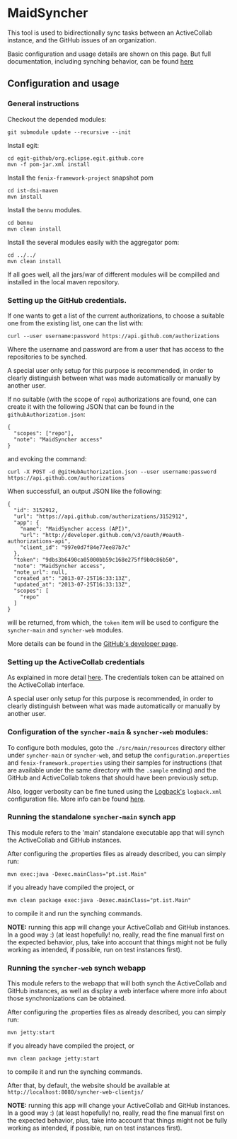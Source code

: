 # MaidSyncher

This tool is used to bidirectionally sync tasks between an ActiveCollab instance, and the GitHub issues of an organization.

Basic configuration and usage details are shown on this page. But full documentation, including synching behavior, can be found [here](http://joantune.github.io/maidSyncher/)

<a id="setup">  </a>
## Configuration and usage


### General instructions

Checkout the depended modules:

	git submodule update --recursive --init

Install egit:

	cd egit-github/org.eclipse.egit.github.core
	mvn -f pom-jar.xml install
	
Install the `fenix-framework-project` snapshot pom

	cd ist-dsi-maven
	mvn install
	
Install the `bennu` modules.
	
	cd bennu
	mvn clean install  

Install the several modules easily with the aggregator pom:

	cd ../../
	mvn clean install

If all goes well, all the jars/war of different modules will be compilled and installed in the local maven repository.

### Setting up the GitHub credentials.

If one wants to get a list of the current authorizations, to choose a suitable one from the existing list, one can the list with:

	curl --user username:password https://api.github.com/authorizations

Where the username and password are from a user that has access to the repositories to be synched. 

A special user only setup for this purpose is recommended, in order to clearly distinguish between what was made automatically or manually by another user.

If no suitable (with the scope of `repo`) authorizations are found, one can create it with the following JSON that can be found in the `githubAuthorization.json`:

```
{
  "scopes": ["repo"],
  "note": "MaidSyncher access"
}
```	

and evoking the command:

	curl -X POST -d @gitHubAuthorization.json --user username:password https://api.github.com/authorizations

When successfull, an output JSON like the following:

```
{
  "id": 3152912,
  "url": "https://api.github.com/authorizations/3152912",
  "app": {
    "name": "MaidSyncher access (API)",
    "url": "http://developer.github.com/v3/oauth/#oauth-authorizations-api",
    "client_id": "997e0d7f84e77ee87b7c"
  },
  "token": "9dbs3b6490ca05000bb59c168e275ff9b0c86b50",
  "note": "MaidSyncher access",
  "note_url": null,
  "created_at": "2013-07-25T16:33:13Z",
  "updated_at": "2013-07-25T16:33:13Z",
  "scopes": [
    "repo"
  ]
}
```
will be returned, from which, the `token` item will be used to configure the `syncher-main` and `syncher-web` modules.

More details can be found in the [GitHub's developer page](http://developer.github.com/v3/oauth/).  

### Setting up the ActiveCollab credentials

As explained in more detail [here](https://www.activecollab.com/docs/manuals/developers-version-3/api/authentication). The credentials token can be attained on the ActiveCollab interface.

A special user only setup for this purpose is recommended, in order to clearly distinguish between what was made automatically or manually by another user.

### Configuration of the `syncher-main` & `syncher-web` modules:

To configure both modules, goto the `./src/main/resources` directory either under `syncher-main` or `syncher-web`, and setup the `configuration.properties` and `fenix-framework.properties` using their samples for instructions (that are available under the same directory with the `.sample` ending) and the GitHub and ActiveCollab tokens that should have been previously setup. 

Also, logger verbosity can be fine tuned using the [Logback's](http://logback.qos.ch/) `logback.xml` configuration file. More info can be found [here](http://logback.qos.ch/manual/configuration.html).
 
### Running the standalone `syncher-main` synch app

This module refers to the 'main' standalone executable app that will synch the ActiveCollab and GitHub instances.

After configuring the .properties files as already described, you can simply run:

	mvn exec:java -Dexec.mainClass="pt.ist.Main"

if you already have compiled the project, or 

	mvn clean package exec:java -Dexec.mainClass="pt.ist.Main"

to compile it and run the synching commands.

**NOTE:** running this app will change your ActiveCollab and GitHub instances. In a good way :) (at least hopefully! no, really, read the fine manual first on the expected behavior, plus, take into account that things might not be fully working as intended, if possible, run on test instances first).

### Running the `syncher-web` synch webapp

This module refers to the webapp that will both synch the ActiveCollab and GitHub instances, as well as display a web interface where more info about those synchronizations can be obtained.

After configuring the .properties files as already described, you can simply run:

	mvn jetty:start

if you already have compiled the project, or 

	mvn clean package jetty:start

to compile it and run the synching commands.

After that, by default, the website should be available at `http://localhost:8080/syncher-web-clientjs/`

**NOTE:** running this app will change your ActiveCollab and GitHub instances. In a good way :) (at least hopefully! no, really, read the fine manual first on the expected behavior, plus, take into account that things might not be fully working as intended, if possible, run on test instances first).

 

